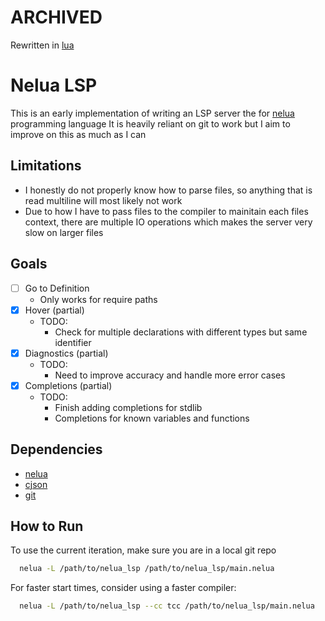 # ARCHIVED
Rewritten in [lua](https://github.com/kmafeni04/nelua-lsp)

# Nelua LSP

This is an early implementation of writing an LSP server the for [nelua](https://nelua.io) programming language
It is heavily reliant on git to work but I aim to improve on this as much as I can

## Limitations

- I honestly do not properly know how to parse files, so anything that is read multiline will most likely not work
- Due to how I have to pass files to the compiler to mainitain each files context, there are multiple IO operations which makes the server very slow on larger files

## Goals

- [ ] Go to Definition
  - Only works for require paths
- [x] Hover (partial)
  - TODO:
    - Check for multiple declarations with different types but same identifier
- [x] Diagnostics (partial)
  - TODO:
    - Need to improve accuracy and handle more error cases
- [x] Completions (partial)
  - TODO:
    - Finish adding completions for stdlib
    - Completions for known variables and functions

## Dependencies
- [nelua](https://nelua.io)
- [cjson](https://github.com/DaveGamble/cJSON)
- [git](https://git-scm.com)

## How to Run
To use the current iteration, make sure you are in a local git repo

```sh
  nelua -L /path/to/nelua_lsp /path/to/nelua_lsp/main.nelua
```

For faster start times, consider using a faster compiler:

```sh
  nelua -L /path/to/nelua_lsp --cc tcc /path/to/nelua_lsp/main.nelua 
```
